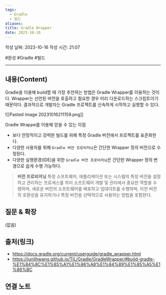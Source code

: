 ```yaml
---
tags:
  - Gradle
  - 빌드
aliases: 
title: Gradle Wrapper
date: 2023-10-16
---
```

작성 날짜: 2023-10-16
작성 시간: 21:07

#완성 #Gradle #빌드 

----
## 내용(Content)

Gradle을 이용해 build할 때 가장 추천하는 방법은 Gradle Wrapper를 이용하는 것이다. 
Wrapper는 선언된 버전을 호출하고 필요한 경우 미리 다운로드하는 스크립트이기 때문이다. 결과적으로 개발자는 Gradle 프로젝트를 신속하게 시작하고 실행할 수 있다.

![[Pasted image 20231016211159.png]]

Gradle Wrappe를 이용해 얻을 수 있는 이점
- 보다 안정적이고 강력한 빌드를 위해 특정 Gradle 버전에서 프로젝트를 표준화한다.
- 다양한 사용자를 위해 `Gradle 버전 프로비저닝`은 간단한 Wrapper 정의 버전으로 수정된다.
- 다양한 실행환경(IDE)을 위한 `Gradle 버전 프로비저닝`은 간단한 Wrapper 정의 변경으로 쉽게 수행 가능하다.

> **버전 프로비저닝**
> 특정 소프트웨어, 애플리케이션 또는 시스템의 특정 버전을 설정하고 관리하는 프로세스를 의미
> 소프트웨어 개발 및 관리에서 중요한 역할을 수행하며, 새로운 버전의 소프트웨어를 배포하고 업데이트를 수행하며, 이전 버전의 호환성을 유지하거나 특정 버전을 선택적으로 사용하는 방법을 포함한다.

## 질문 & 확장

(없음)

## 출처(링크)
- https://docs.gradle.org/current/userguide/gradle_wrapper.html
- https://junilhwang.github.io/TIL/Gradle/GradleWrapper/#build-gradle-%E1%84%8C%E1%85%A1%E1%86%A8%E1%84%89%E1%85%A5%E1%86%BC

## 연결 노트










